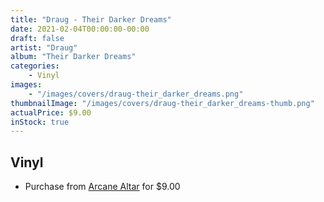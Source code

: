 ```yaml
---
title: "Draug - Their Darker Dreams"
date: 2021-02-04T00:00:00-00:00
draft: false
artist: "Draug"
album: "Their Darker Dreams"
categories:
    - Vinyl
images:
    - "/images/covers/draug-their_darker_dreams.png"
thumbnailImage: "/images/covers/draug-their_darker_dreams-thumb.png"
actualPrice: $9.00
inStock: true
---
```


## Vinyl
* Purchase from [Arcane Altar](https://arcanealtar.bigcartel.com/product/draug-their-darker-dreams-7-ep) for $9.00
